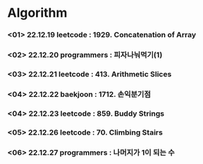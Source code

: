 # Algorithm

### <01> 22.12.19 leetcode : 1929. Concatenation of Array
### <02> 22.12.20 programmers : 피자나눠먹기(1)
### <03> 22.12.21 leetcode : 413. Arithmetic Slices
### <04> 22.12.22 baekjoon : 1712. 손익분기점
### <04> 22.12.23 leetcode : 859. Buddy Strings
### <05> 22.12.26 leetcode : 70. Climbing Stairs
### <06> 22.12.27 programmers : 나머지가 1이 되는 수
